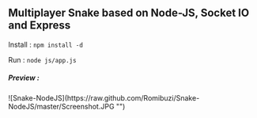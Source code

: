 ## Multiplayer Snake based on Node-JS, Socket IO and Express


Install : <code>npm install -d</code>

Run : <code>node js/app.js</code>



<h5>Preview :</h5>
![Snake-NodeJS](https://raw.github.com/Romibuzi/Snake-NodeJS/master/Screenshot.JPG "")
